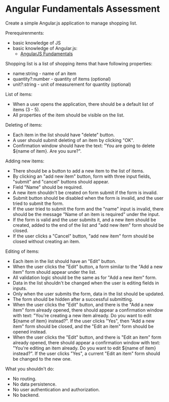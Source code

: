 # Angular Fundamentals Assessment

Create a simple Angular.js application to manage shopping list.

Prerequirenments:
- basic knowledge of JS
- basic knowledge of Angular.js:
  - [AngularJS Fundamentals](https://egghead.io/series/angularjs-app-from-scratch-getting-started)

Shopping list is a list of shopping items that have following properties:
- name:string - name of an item
- quantity?:number - quantity of items (optional)
- unit?:string - unit of measurement for quantity (optional)

List of items:
- When a user opens the application, there should be a default list of items (3 - 5). 
- All properties of the item should be visible on the list.

Deleting of items:
- Each item in the list should have "delete" button.
- A user should submit deleting of an item by clicking "OK".
- Confirmation window should have the text: "You are going to delete ${name of item}. Are you sure?".

Adding new items:
- There should be a button to add a new item to the list of items.
- By clicking an "add new item" button, form with three input fields, "submit" and "cancel" buttons should appear.
- Field "Name" should be required.
- A new item shouldn't be created on form submit if the form is invalid.
- Submit button should be disabled when the form is invalid, and the user tried to submit the form.
- If the user tried to submit the form and the "name" input is invalid, there should be the message "Name of an item is required" under the input.
- If the form is valid and the user submits it, and a new item should be created, added to the end of the list and "add new item" form should be closed.
- If the user clicks a "Cancel" button, "add new item" form should be closed without creating an item.

Editing of items:
- Each item in the list should have an  "Edit" button.
- When the user clicks the "Edit" button, a form similar to the "Add a new item" form should appear under the list.
- All validation logic should be the same as for "Add a new item" form.
- Data in the list shouldn't be changed when the user is editing fields in inputs.
- Only when the user submits the form, data in the list should be updated.
- The form should be hidden after a successful submitting.
- When the user clicks the "Edit" button, and there is the "Add a new item" form already opened, there should appear a confirmation window with text: "You're creating a new item already. Do you want to edit ${name of item} instead?". If the user clicks "Yes", then "Add a new item" form should be closed, and the "Edit an item" form should be opened instead.
- When the user clicks the "Edit" button, and there is "Edit an item" form already opened, there should appear a confirmation window with text: "You're editing an item already. Do you want to edit ${name of item} instead?". If the user clicks "Yes", a current "Edit an item" form should be changed to the new one.

What you shouldn't do:
- No routing.
- No data persistence.
- No user authentication and authorization.
- No backend.
